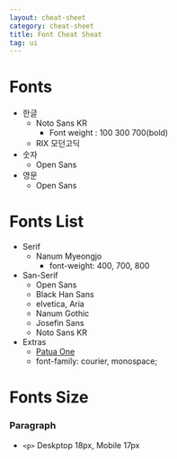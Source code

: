 ```yaml
---
layout: cheat-sheet
category: cheat-sheet
title: Font Cheat Sheat
tag: ui
---
```


# Fonts

- 한글
  - Noto Sans KR
    - Font weight : 100 300 700(bold)
  - RIX 모던고딕
- 숫자
  - Open Sans
- 영문
  - Open Sans

# Fonts List

- Serif
  - Nanum Myeongjo
    - font-weight: 400, 700, 800
- San-Serif
  - Open Sans
  - Black Han Sans
  - elvetica, Aria
  - Nanum Gothic
  - Josefin Sans
  - Noto Sans KR
- Extras
  - [Patua One](https://fonts.google.com/specimen/Patua+One?selection.family=Patua+One)
  - font-family: courier, monospace;

# Fonts Size

### Paragraph

- `<p>` Deskptop 18px, Mobile 17px
